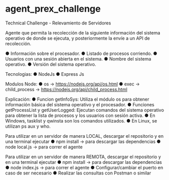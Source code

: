 # agent_prex_challenge
Technical Challenge - Relevamiento de Servidores

Agente que permita la recolección de la siguiente información del
sistema operativo de donde se ejecuta, y posteriormente la envíe a un API de recolección.

  ● Información sobre el procesador.
  ● Listado de procesos corriendo.
  ● Usuarios con una sesión abierta en el sistema.
  ● Nombre del sistema operativo.
  ● Versión del sistema operativo. 

Tecnologias: 
  ● NodeJs
  ● Express Js
  
Modulos Node: 
  ● os -> https://nodejs.org/api/os.html
  ● exec -> child_process -> https://nodejs.org/api/child_process.html

Explicación:
● Funcion getInfoSys: Utiliza el módulo os para obtener información básica del sistema operativo y el procesador.
● Funciones getProcessList y getUserLogged: Ejecutan comandos del sistema operativo para obtener la lista de procesos y los usuarios con sesión activa.
  ● En Windows, tasklist y qwinsta son los comandos utilizados.
  ● En Linux, se utilizan ps aux y who.

Para utilizar en un servidor de manera LOCAL, descargar el repositorio y en una terminal ejecutar
  ● npm install -> para descargar las dependencias
  ● node local.js -> para correr el agente

Para utilizar en un servidor de manera REMOTA, descargar el repositorio y en una terminal ejecutar
  ● npm install -> para descargar las dependencias
  ● node index.js -> para correr el agente
  ● Configurar/cambiar el puerto en caso de ser necesario
  ● Realizar las consultas con Postman o similar
